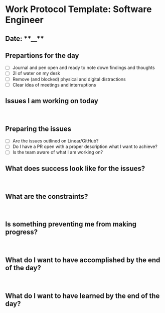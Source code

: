# Work Protocol Template: Software Engineer

## Date: \***\*\_\_\*\***

## Prepartions for the day

- [ ] Journal and pen open and ready to note down findings and thoughts
- [ ] 2l of water on my desk
- [ ] Remove (and blocked) physical and digital distractions
- [ ] Clear idea of meetings and interruptions

## Issues I am working on today

&nbsp;
&nbsp;
&nbsp;
&nbsp;
&nbsp;

## Preparing the issues

- [ ] Are the issues outlined on Linear/GitHub?
- [ ] Do I have a PR open with a proper description what I want to achieve?
- [ ] Is the team aware of what I am working on?

## What does success look like for the issues?

&nbsp;
&nbsp;
&nbsp;
&nbsp;
&nbsp;

## What are the constraints?

&nbsp;
&nbsp;
&nbsp;
&nbsp;
&nbsp;

## Is something preventing me from making progress?

&nbsp;
&nbsp;
&nbsp;
&nbsp;
&nbsp;

## What do I want to have accomplished by the end of the day?

&nbsp;
&nbsp;
&nbsp;
&nbsp;
&nbsp;

## What do I want to have learned by the end of the day?

&nbsp;
&nbsp;
&nbsp;
&nbsp;
&nbsp;
